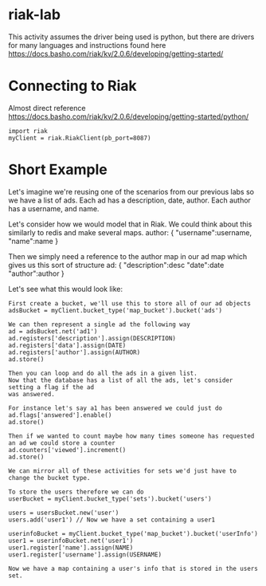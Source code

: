 # riak-lab
This activity assumes the driver being used is python, but there are drivers for many languages and instructions found here <https://docs.basho.com/riak/kv/2.0.6/developing/getting-started/> 

# Connecting to Riak
Almost direct reference <https://docs.basho.com/riak/kv/2.0.6/developing/getting-started/python/>

```
import riak
myClient = riak.RiakClient(pb_port=8087)
```

# Short Example
Let's imagine we're reusing one of the scenarios from our previous labs so we have a list of ads.
Each ad has a description, date, author. Each author has a username, and name.

Let's consider how we would model that in Riak.
We could think about this similarly to redis and make several maps.
author: {
  "username":username,
  "name":name
}

Then we simply need a reference to the author map in our ad map which gives us this sort of structure
ad: {
  "description":desc
  "date":date
  "author":author
}

Let's see what this would look like:
```
First create a bucket, we'll use this to store all of our ad objects
adsBucket = myClient.bucket_type('map_bucket').bucket('ads')

We can then represent a single ad the following way
ad = adsBucket.net('ad1')
ad.registers['description'].assign(DESCRIPTION)
ad.registers['data'].assign(DATE)
ad.registers['author'].assign(AUTHOR)
ad.store()

Then you can loop and do all the ads in a given list.
Now that the database has a list of all the ads, let's consider setting a flag if the ad
was answered.

For instance let's say a1 has been answered we could just do
ad.flags['answered'].enable()
ad.store()

Then if we wanted to count maybe how many times someone has requested an ad we could store a counter
ad.counters['viewed'].increment()
ad.store()

We can mirror all of these activities for sets we'd just have to change the bucket type.

To store the users therefore we can do
userBucket = myClient.bucket_type('sets').bucket('users')

users = usersBucket.new('user')
users.add('user1') // Now we have a set containing a user1

userinfoBucket = myClient.bucket_type('map_bucket').bucket('userInfo')
user1 = userinfoBucket.net('user1')
user1.register['name'].assign(NAME)
user1.register['username'].assign(USERNAME)

Now we have a map containing a user's info that is stored in the users set.




```

